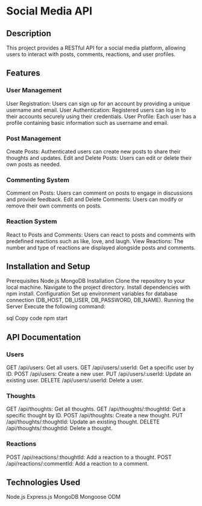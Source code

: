 # Social Media API
## Description
This project provides a RESTful API for a social media platform, allowing users to interact with posts, comments, reactions, and user profiles.

## Features
### User Management
User Registration: Users can sign up for an account by providing a unique username and email.
User Authentication: Registered users can log in to their accounts securely using their credentials.
User Profile: Each user has a profile containing basic information such as username and email.
### Post Management
Create Posts: Authenticated users can create new posts to share their thoughts and updates.
Edit and Delete Posts: Users can edit or delete their own posts as needed.
### Commenting System
Comment on Posts: Users can comment on posts to engage in discussions and provide feedback.
Edit and Delete Comments: Users can modify or remove their own comments on posts.
### Reaction System
React to Posts and Comments: Users can react to posts and comments with predefined reactions such as like, love, and laugh.
View Reactions: The number and type of reactions are displayed alongside posts and comments.
## Installation and Setup
Prerequisites
Node.js
MongoDB
Installation
Clone the repository to your local machine.
Navigate to the project directory.
Install dependencies with npm install.
Configuration
Set up environment variables for database connection (DB_HOST, DB_USER, DB_PASSWORD, DB_NAME).
Running the Server
Execute the following command:

sql
Copy code
npm start
## API Documentation
### Users
GET /api/users: Get all users.
GET /api/users/:userId: Get a specific user by ID.
POST /api/users: Create a new user.
PUT /api/users/:userId: Update an existing user.
DELETE /api/users/:userId: Delete a user.
### Thoughts
GET /api/thoughts: Get all thoughts.
GET /api/thoughts/:thoughtId: Get a specific thought by ID.
POST /api/thoughts: Create a new thought.
PUT /api/thoughts/:thoughtId: Update an existing thought.
DELETE /api/thoughts/:thoughtId: Delete a thought.
### Reactions
POST /api/reactions/:thoughtId: Add a reaction to a thought.
POST /api/reactions/:commentId: Add a reaction to a comment.
## Technologies Used
Node.js
Express.js
MongoDB
Mongoose ODM
